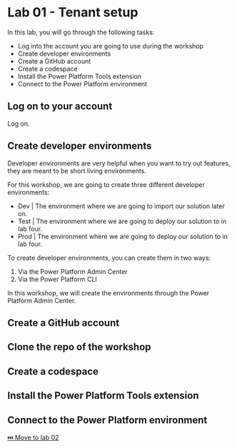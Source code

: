 # Lab 01 - Tenant setup

In this lab, you will go through the following tasks:

* Log into the account you are going to use during the workshop
* Create developer environments
* Create a GitHub account
* Create a codespace
* Install the Power Platform Tools extension
* Connect to the Power Platform environment

## Log on to your account

Log on.

## Create developer environments

Developer environments are very helpful when you want to try out features, they are meant to be short living environments.

For this workshop, we are going to create three different developer environments:

* Dev | The environment where we are going to import our solution later on.
* Test | The environment where we are going to deploy our solution to in lab four.
* Prod | The environment where we are going to deploy our solution to in lab four.

To create developer environments, you can create them in two ways:

1. Via the Power Platform Admin Center
1. Via the Power Platform CLI

In this workshop, we will create the environments through the Power Platform Admin Center.

## Create a GitHub account

## Clone the repo of the workshop

## Create a codespace

## Install the Power Platform Tools extension

## Connect to the Power Platform environment

[⏭️ Move to lab 02](../lab-02/readme.md)
